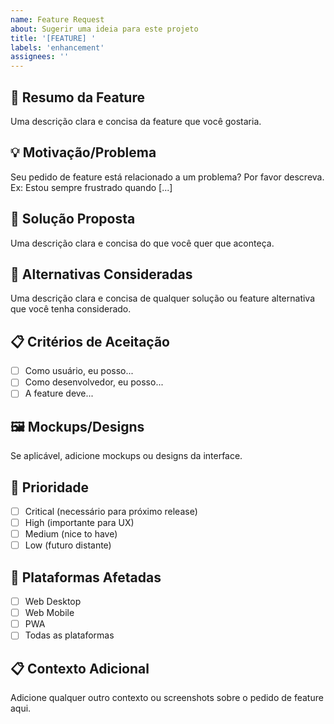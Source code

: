 ```yaml
---
name: Feature Request
about: Sugerir uma ideia para este projeto
title: '[FEATURE] '
labels: 'enhancement'
assignees: ''
---
```


## 🚀 Resumo da Feature
Uma descrição clara e concisa da feature que você gostaria.

## 💡 Motivação/Problema
Seu pedido de feature está relacionado a um problema? Por favor descreva.
Ex: Estou sempre frustrado quando [...]

## 🎯 Solução Proposta
Uma descrição clara e concisa do que você quer que aconteça.

## 🔀 Alternativas Consideradas
Uma descrição clara e concisa de qualquer solução ou feature alternativa que você tenha considerado.

## 📋 Critérios de Aceitação
- [ ] Como usuário, eu posso...
- [ ] Como desenvolvedor, eu posso...
- [ ] A feature deve...

## 🖼️ Mockups/Designs
Se aplicável, adicione mockups ou designs da interface.

## 🎯 Prioridade
- [ ] Critical (necessário para próximo release)
- [ ] High (importante para UX)
- [ ] Medium (nice to have)
- [ ] Low (futuro distante)

## 📱 Plataformas Afetadas
- [ ] Web Desktop
- [ ] Web Mobile
- [ ] PWA
- [ ] Todas as plataformas

## 📋 Contexto Adicional
Adicione qualquer outro contexto ou screenshots sobre o pedido de feature aqui.